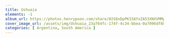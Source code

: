 ```yaml
---
title: Ushuaia
elements: -1
album_url: https://photos.henrypoon.com/share/02S8xDpPK15AYxZA53XNXVMMpTFJGTGO4mOJ-5Wca7ZElJYzplnTAYnLsLGUcaWUGI8
cover_image_url: /assets/img/Ushuaia_23a764fc-174f-4c34-bbea-0a7096df888c.jpg
categories: [ Argentina, South America ]
---
```

